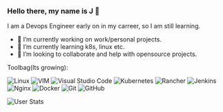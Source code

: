 ### Hello there, my name is J 👋

I am a Devops Engineer early on in my carreer, so I am still learning.

- 🔭 I’m currently working on work/personal projects.
- 🌱 I’m currently learning k8s, linux etc.
- 👯 I’m looking to collaborate and help with opensource projects.

Toolbag(Its growing):

![Linux](https://img.shields.io/badge/Linux-FCC624?style=for-the-badge&logo=linux&logoColor=black)
![VIM](https://img.shields.io/badge/VIM-%2311AB00.svg?&style=for-the-badge&logo=vim&logoColor=white)
![Visual Studio Code](https://img.shields.io/badge/Visual%20Studio%20Code-0078d7.svg?style=for-the-badge&logo=visual-studio-code&logoColor=white)
![Kubernetes](https://img.shields.io/badge/kubernetes-%23326ce5.svg?style=for-the-badge&logo=kubernetes&logoColor=white)
![Rancher](https://img.shields.io/badge/rancher-%230075A8.svg?style=for-the-badge&logo=rancher&logoColor=white)
![Jenkins](https://img.shields.io/badge/jenkins-%232C5263.svg?style=for-the-badge&logo=jenkins&logoColor=white)
![Nginx](https://img.shields.io/badge/nginx-%23009639.svg?style=for-the-badge&logo=nginx&logoColor=white)
![Docker](https://img.shields.io/badge/docker-%230db7ed.svg?style=for-the-badge&logo=docker&logoColor=white)
![Git](https://img.shields.io/badge/git-%23F05033.svg?style=for-the-badge&logo=git&logoColor=white)
![GitHub](https://img.shields.io/badge/github-%23121011.svg?style=for-the-badge&logo=github&logoColor=white)


![User Stats](https://github-readme-stats.vercel.app/api?username=jahenr&theme=blue-green)

<!--
**Jahenr/jahenr** is a ✨ _special_ ✨ repository because its `README.md` (this file) appears on your GitHub profile.

Here are some ideas to get you started:

- 🔭 I’m currently working on ...
- 🌱 I’m currently learning ...
- 👯 I’m looking to collaborate on ...
- 🤔 I’m looking for help with ...
- 💬 Ask me about ...
- 📫 How to reach me: ...
- 😄 Pronouns: ...
- ⚡ Fun fact: ...
Useful URLs:
https://yushi95.medium.com/how-to-create-a-beautiful-readme-for-your-github-profile-36957caa711c
https://dev.to/envoy_/150-badges-for-github-pnk#terminal
https://github.com/Ileriayo/markdown-badges

-->
